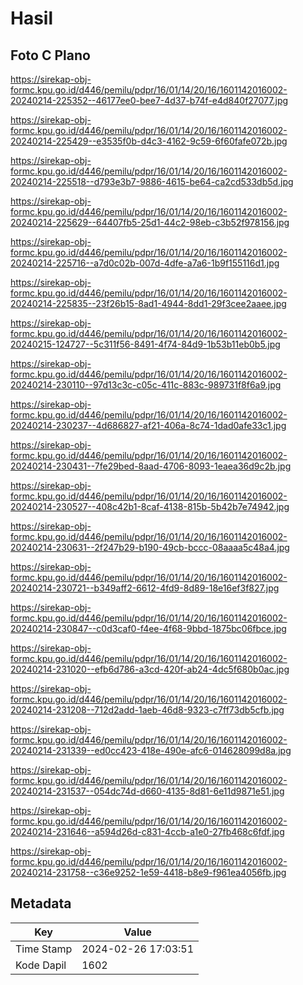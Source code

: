 # Hasil

## Foto C Plano

https://sirekap-obj-formc.kpu.go.id/d446/pemilu/pdpr/16/01/14/20/16/1601142016002-20240214-225352--46177ee0-bee7-4d37-b74f-e4d840f27077.jpg

https://sirekap-obj-formc.kpu.go.id/d446/pemilu/pdpr/16/01/14/20/16/1601142016002-20240214-225429--e3535f0b-d4c3-4162-9c59-6f60fafe072b.jpg

https://sirekap-obj-formc.kpu.go.id/d446/pemilu/pdpr/16/01/14/20/16/1601142016002-20240214-225518--d793e3b7-9886-4615-be64-ca2cd533db5d.jpg

https://sirekap-obj-formc.kpu.go.id/d446/pemilu/pdpr/16/01/14/20/16/1601142016002-20240214-225629--64407fb5-25d1-44c2-98eb-c3b52f978156.jpg

https://sirekap-obj-formc.kpu.go.id/d446/pemilu/pdpr/16/01/14/20/16/1601142016002-20240214-225716--a7d0c02b-007d-4dfe-a7a6-1b9f155116d1.jpg

https://sirekap-obj-formc.kpu.go.id/d446/pemilu/pdpr/16/01/14/20/16/1601142016002-20240214-225835--23f26b15-8ad1-4944-8dd1-29f3cee2aaee.jpg

https://sirekap-obj-formc.kpu.go.id/d446/pemilu/pdpr/16/01/14/20/16/1601142016002-20240215-124727--5c311f56-8491-4f74-84d9-1b53b11eb0b5.jpg

https://sirekap-obj-formc.kpu.go.id/d446/pemilu/pdpr/16/01/14/20/16/1601142016002-20240214-230110--97d13c3c-c05c-411c-883c-989731f8f6a9.jpg

https://sirekap-obj-formc.kpu.go.id/d446/pemilu/pdpr/16/01/14/20/16/1601142016002-20240214-230237--4d686827-af21-406a-8c74-1dad0afe33c1.jpg

https://sirekap-obj-formc.kpu.go.id/d446/pemilu/pdpr/16/01/14/20/16/1601142016002-20240214-230431--7fe29bed-8aad-4706-8093-1eaea36d9c2b.jpg

https://sirekap-obj-formc.kpu.go.id/d446/pemilu/pdpr/16/01/14/20/16/1601142016002-20240214-230527--408c42b1-8caf-4138-815b-5b42b7e74942.jpg

https://sirekap-obj-formc.kpu.go.id/d446/pemilu/pdpr/16/01/14/20/16/1601142016002-20240214-230631--2f247b29-b190-49cb-bccc-08aaaa5c48a4.jpg

https://sirekap-obj-formc.kpu.go.id/d446/pemilu/pdpr/16/01/14/20/16/1601142016002-20240214-230721--b349aff2-6612-4fd9-8d89-18e16ef3f827.jpg

https://sirekap-obj-formc.kpu.go.id/d446/pemilu/pdpr/16/01/14/20/16/1601142016002-20240214-230847--c0d3caf0-f4ee-4f68-9bbd-1875bc06fbce.jpg

https://sirekap-obj-formc.kpu.go.id/d446/pemilu/pdpr/16/01/14/20/16/1601142016002-20240214-231020--efb6d786-a3cd-420f-ab24-4dc5f680b0ac.jpg

https://sirekap-obj-formc.kpu.go.id/d446/pemilu/pdpr/16/01/14/20/16/1601142016002-20240214-231208--712d2add-1aeb-46d8-9323-c7ff73db5cfb.jpg

https://sirekap-obj-formc.kpu.go.id/d446/pemilu/pdpr/16/01/14/20/16/1601142016002-20240214-231339--ed0cc423-418e-490e-afc6-014628099d8a.jpg

https://sirekap-obj-formc.kpu.go.id/d446/pemilu/pdpr/16/01/14/20/16/1601142016002-20240214-231537--054dc74d-d660-4135-8d81-6e11d9871e51.jpg

https://sirekap-obj-formc.kpu.go.id/d446/pemilu/pdpr/16/01/14/20/16/1601142016002-20240214-231646--a594d26d-c831-4ccb-a1e0-27fb468c6fdf.jpg

https://sirekap-obj-formc.kpu.go.id/d446/pemilu/pdpr/16/01/14/20/16/1601142016002-20240214-231758--c36e9252-1e59-4418-b8e9-f961ea4056fb.jpg


## Metadata

| Key        | Value               |
| ---------- | ------------------- |
| Time Stamp | 2024-02-26 17:03:51 |
| Kode Dapil | 1602                |



